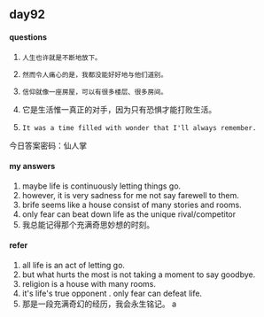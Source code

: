 ## day92

#### questions

1.     人生也许就是不断地放下。

2.     然而令人痛心的是，我都没能好好地与他们道别。

3.     信仰就像一座房屋，可以有很多楼层、很多房间。

4.    它是生活惟一真正的对手，因为只有恐惧才能打败生活。

5.     It was a time filled with wonder that I'll always remember.

今日答案密码：仙人掌


#### my answers

1. maybe life is continuously letting things go.
2. however, it is very sadness for me not say farewell to them.
3. brife seems like a house consist of many stories and rooms.
4. only fear can beat down life as the unique rival/competitor
5. 我总能记得那个充满奇思妙想的时刻。


#### refer

1. all life is an act of letting go.
2. but what hurts the most is not taking a moment to say goodbye.
3. religion is a house with many rooms.
4. it's life's true opponent . only fear can defeat life.
5. 那是一段充满奇幻的经历，我会永生铭记。
a
